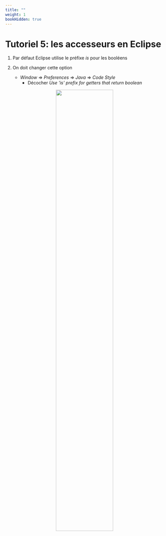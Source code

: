```yaml
---
title: ""
weight: 1
bookHidden: true
---
```



# Tutoriel 5: les accesseurs en Eclipse

1. Par défaut Eclipse utilise le préfixe *is* pour les booléens

1. On doit changer cette option
    * *Window* => *Preferences* => *Java* => *Code Style*
        * Décocher *Use 'is' prefix for getters that return boolean*

<center>
    <img width="60%" src="eclipse01.png" />
<center>

